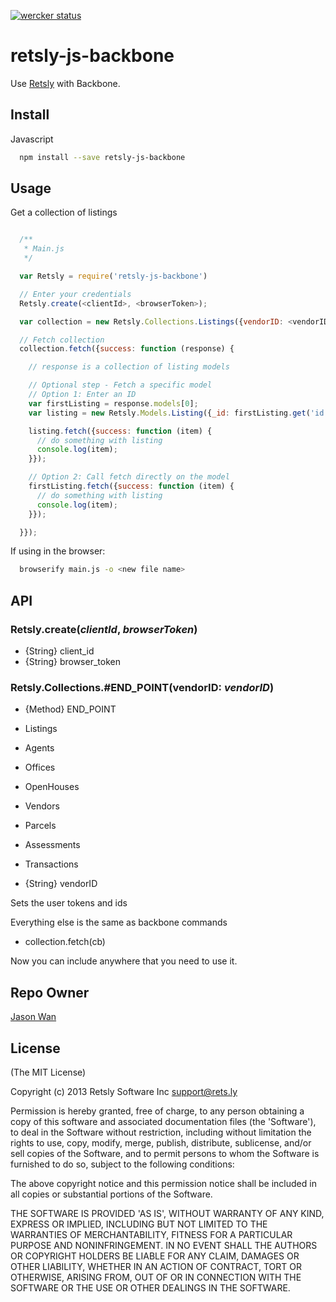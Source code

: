 [![wercker status](https://app.wercker.com/status/c1c25d0ddf4917a14fd0de23e515fed6/m "wercker status")](https://app.wercker.com/project/bykey/c1c25d0ddf4917a14fd0de23e515fed6)

# retsly-js-backbone

Use [Retsly](https://rets.ly/) with Backbone.

## Install

Javascript
```sh
  npm install --save retsly-js-backbone
```

## Usage

Get a collection of listings

```javascript

  /**
   * Main.js
   */

  var Retsly = require('retsly-js-backbone')

  // Enter your credentials
  Retsly.create(<clientId>, <browserToken>);

  var collection = new Retsly.Collections.Listings({vendorID: <vendorID>});

  // Fetch collection
  collection.fetch({success: function (response) {

    // response is a collection of listing models

    // Optional step - Fetch a specific model
    // Option 1: Enter an ID
    var firstListing = response.models[0];
    var listing = new Retsly.Models.Listing({_id: firstListing.get('id'), vendorID: <vendorID>});

    listing.fetch({success: function (item) {
      // do something with listing
      console.log(item);
    }});

    // Option 2: Call fetch directly on the model
    firstListing.fetch({success: function (item) {
      // do something with listing
      console.log(item);
    }});

  }});
```

If using in the browser:

```sh
  browserify main.js -o <new file name>
```

## API
### Retsly.create(_clientId_, _browserToken_)

- {String} client_id
- {String} browser_token

### Retsly.Collections.#END_POINT(vendorID: _vendorID_)

- {Method} END_POINT
 - Listings
 - Agents
 - Offices
 - OpenHouses
 - Vendors
 - Parcels
 - Assessments
 - Transactions

- {String} vendorID

Sets the user tokens and ids


Everything else is the same as backbone commands

- collection.fetch(cb)

Now you can include <new file name> anywhere that you need to use it.

## Repo Owner

[Jason Wan](http://github.com/jkhwan)

## License

(The MIT License)

Copyright (c) 2013 Retsly Software Inc <support@rets.ly>

Permission is hereby granted, free of charge, to any person obtaining a
copy of this software and associated documentation files (the 'Software'),
to deal in the Software without restriction, including without limitation
the rights to use, copy, modify, merge, publish, distribute, sublicense,
and/or sell copies of the Software, and to permit persons to whom the
Software is furnished to do so, subject to the following conditions:

The above copyright notice and this permission notice shall be included
in all copies or substantial portions of the Software.

THE SOFTWARE IS PROVIDED 'AS IS', WITHOUT WARRANTY OF ANY KIND, EXPRESS
OR IMPLIED, INCLUDING BUT NOT LIMITED TO THE WARRANTIES OF MERCHANTABILITY,
FITNESS FOR A PARTICULAR PURPOSE AND NONINFRINGEMENT. IN NO EVENT SHALL
THE AUTHORS OR COPYRIGHT HOLDERS BE LIABLE FOR ANY CLAIM, DAMAGES OR OTHER
LIABILITY, WHETHER IN AN ACTION OF CONTRACT, TORT OR OTHERWISE, ARISING
FROM, OUT OF OR IN CONNECTION WITH THE SOFTWARE OR THE USE OR OTHER
DEALINGS IN THE SOFTWARE.

